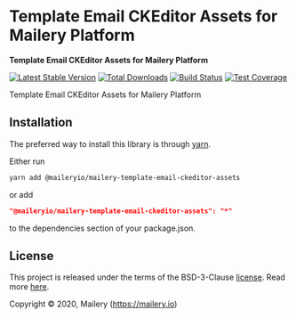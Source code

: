 # Template Email CKEditor Assets for Mailery Platform

**Template Email CKEditor Assets for Mailery Platform**

[![Latest Stable Version][npm-image]][npm-url]
[![Total Downloads][download-image]][download-url]
[![Build Status][travis-image]][travis-url]
[![Test Coverage][codecov-image]][codecov-url]

[npm-image]: https://img.shields.io/npm/v/@maileryio/mailery-template-email-ckeditor-assets.svg?style=flat-square
[npm-url]: https://www.npmjs.com/package/@maileryio/mailery-template-email-ckeditor-assets
[download-image]: https://img.shields.io/npm/dm/@maileryio/mailery-template-email-ckeditor-assets.svg?style=flat-square
[download-url]: https://npmjs.org/package/@maileryio/mailery-template-email-ckeditor-assets
[travis-image]: https://travis-ci.com/maileryio/mailery-template-email-ckeditor-assets.svg?branch=master
[travis-url]: https://travis-ci.com/maileryio/mailery-template-email-ckeditor-assets
[codecov-image]: https://img.shields.io/codecov/c/github/hubcarl/@maileryio/mailery-template-email-ckeditor-assets.svg?style=flat-square
[codecov-url]: https://codecov.io/github/hubcarl/@maileryio/mailery-template-email-ckeditor-assets?branch=master

Template Email CKEditor Assets for Mailery Platform

## Installation

The preferred way to install this library is through [yarn](https://yarnpkg.com/).

Either run

```sh
yarn add @maileryio/mailery-template-email-ckeditor-assets
```

or add

```json
"@maileryio/mailery-template-email-ckeditor-assets": "*"
```

to the dependencies section of your package.json.

## License

This project is released under the terms of the BSD-3-Clause [license](LICENSE).
Read more [here](http://choosealicense.com/licenses/bsd-3-clause).

Copyright © 2020, Mailery (https://mailery.io)
